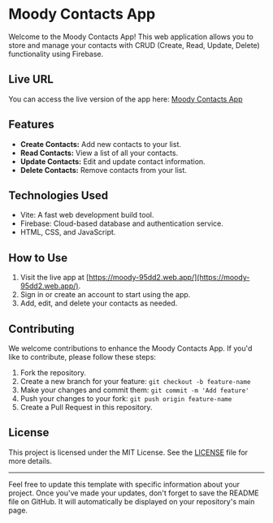# Moody Contacts App

Welcome to the Moody Contacts App! This web application allows you to store and manage your contacts with CRUD (Create, Read, Update, Delete) functionality using Firebase.

## Live URL

You can access the live version of the app here: [Moody Contacts App](https://moody-95dd2.web.app/)

## Features

- **Create Contacts:** Add new contacts to your list.
- **Read Contacts:** View a list of all your contacts.
- **Update Contacts:** Edit and update contact information.
- **Delete Contacts:** Remove contacts from your list.

## Technologies Used

- Vite: A fast web development build tool.
- Firebase: Cloud-based database and authentication service.
- HTML, CSS, and JavaScript.

## How to Use

1. Visit the live app at [https://moody-95dd2.web.app/](https://moody-95dd2.web.app/).
2. Sign in or create an account to start using the app.
3. Add, edit, and delete your contacts as needed.

## Contributing

We welcome contributions to enhance the Moody Contacts App. If you'd like to contribute, please follow these steps:

1. Fork the repository.
2. Create a new branch for your feature: `git checkout -b feature-name`
3. Make your changes and commit them: `git commit -m 'Add feature'`
4. Push your changes to your fork: `git push origin feature-name`
5. Create a Pull Request in this repository.

## License

This project is licensed under the MIT License. See the [LICENSE](LICENSE) file for more details.

---

Feel free to update this template with specific information about your project. Once you've made your updates, don't forget to save the README file on GitHub. It will automatically be displayed on your repository's main page.
